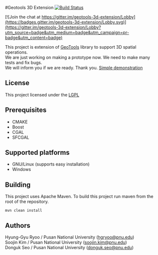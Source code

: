 
#Geotools 3D Extension [![Build Status](https://travis-ci.org/STEMLab/geotools-3d-extension.svg?branch=master)](https://travis-ci.org/STEMLab/geotools-3d-extension)

[![Join the chat at https://gitter.im/geotools-3d-extension/Lobby](https://badges.gitter.im/geotools-3d-extension/Lobby.svg)](https://gitter.im/geotools-3d-extension/Lobby?utm_source=badge&utm_medium=badge&utm_campaign=pr-badge&utm_content=badge)

This project is extension of [GeoTools](geotools.org) library to support 3D spatial operations.  
We are just working on making a prototype now. We need to make many tests and fix bugs.  
We will inform you if we are ready. Thank you. [Simple demonstration](https://www.youtube.com/watch?v=SsNlYwbfso8)

## License
This project licensed under the [LGPL](http://www.gnu.org/licenses/lgpl.html)

## Prerequisites
- CMAKE
- Boost
- CGAL
- SFCGAL

## Supported platforms
- GNU/Linux (supports easy installation)
- Windows

## Building
This project uses Apache Maven. To build this project run maven from the root of the repository.  

    mvn clean install

## Authors
Hyung-Gyu Ryoo / Pusan National University (hgryoo@pnu.edu)  
Soojin Kim / Pusan National University (soojin.kim@pnu.edu)  
Donguk Seo / Pusan National University (donguk.seo@pnu.edu)  
